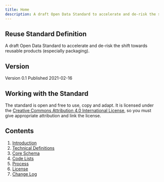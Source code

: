 ```yaml
---
title: Home
description: A draft Open Data Standard to accelerate and de-risk the shift towards reusable products (especially packaging).
---
```

## Reuse Standard Definition
A draft Open Data Standard to accelerate and de-risk the shift towards reusable products (especially packaging).

## Version
Version 0.1 Published 2021-02-16

## Working with the Standard
The standard is open and free to use, copy and adapt. It is licensed under the [Creative Commons Attribution 4.0 International License](http://creativecommons.org/licenses/by/4.0/), so you must give appropriate attribution and link the license.

## Contents
1. [Introduction](./1_Introduction/1_1_Introduction.md)
2. [Technical Definitions](./2_Technical_Definitions/2_1_Technical_Definitions.md)
3. [Core Schema](./3_Core_Schema/3_1_Structure.md)
4. [Code Lists](./4_Code_Lists/4_1_Code_Lists.md)
5. [Process](./5_Process/5_1_Process.md)
6. [License](./6_License/6_1_License.md)
7. [Change Log](./7_Change_Log/7_1_Change_Log.md)
